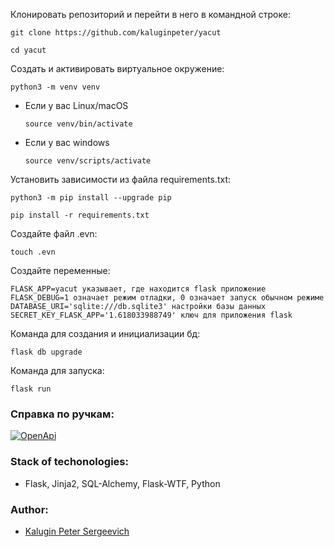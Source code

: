 Клонировать репозиторий и перейти в него в командной строке:

```
git clone https://github.com/kaluginpeter/yacut
```

```
cd yacut
```

Cоздать и активировать виртуальное окружение:

```
python3 -m venv venv
```

* Если у вас Linux/macOS

    ```
    source venv/bin/activate
    ```

* Если у вас windows

    ```
    source venv/scripts/activate
    ```

Установить зависимости из файла requirements.txt:

```
python3 -m pip install --upgrade pip
```

```
pip install -r requirements.txt
```
Создайте файл .evn:
```
touch .evn
```

Создайте переменные:
```
FLASK_APP=yacut указывает, где находится flask приложение
FLASK_DEBUG=1 означает режим отладки, 0 означает запуск обычном режиме
DATABASE_URI='sqlite:///db.sqlite3' настройки базы данных
SECRET_KEY_FLASK_APP='1.618033988749' ключ для приложения flask
```

Команда для создания и инициализации бд:

```
flask db upgrade 
```

Команда для запуска:

```
flask run
```

### Справка по ручкам:

[![OpenApi](https://img.shields.io/badge/openapi-blue)](https://github.com/kaluginpeter/yacut/blob/master/openapi.yml)


### Stack of techonologies:
* Flask, Jinja2, SQL-Alchemy, Flask-WTF, Python

### Author:
* [Kalugin Peter Sergeevich](https://github.com/kaluginpeter)
